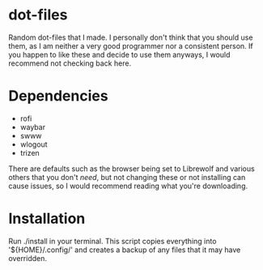 # dot-files
Random dot-files that I made. I personally don't think that you should use them, as I am neither a very good programmer nor a consistent person.
If you happen to like these and decide to use them anyways, I would recommend not checking back here.

# Dependencies
* rofi
* waybar
* swww
* wlogout
* trizen
  
There are defaults such as the browser being set to Librewolf and various others that you don't *need*, but not changing these or not installing can cause issues, so I would recommend reading what you're downloading.

# Installation
Run ./install in your terminal. This script copies everything into '${HOME}/.config/' and creates a backup of any files that it may have overridden.
